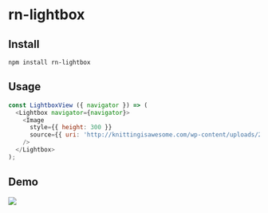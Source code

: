 # rn-lightbox

## Install

```
npm install rn-lightbox
```

## Usage

```js
const LightboxView ({ navigator }) => (
  <Lightbox navigator={navigator}>
    <Image
      style={{ height: 300 }}
      source={{ uri: 'http://knittingisawesome.com/wp-content/uploads/2012/12/cat-wearing-a-reindeer-hat1.jpg' }}
    />
  </Lightbox>
);
```

## Demo

![](https://cloud.githubusercontent.com/assets/378279/9074360/16eac5d6-3b09-11e5-90af-a69980e9f4be.gif)
